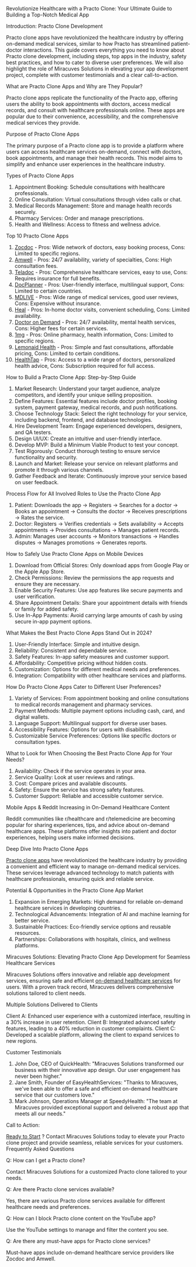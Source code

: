 Revolutionize Healthcare with a Practo Clone: Your Ultimate Guide to Building a Top-Notch Medical App

Introduction: Practo Clone Development

Practo clone apps have revolutionized the healthcare industry by offering on-demand medical services, similar to how Practo has streamlined patient-doctor interactions. This guide covers everything you need to know about Practo clone development, including steps, top apps in the industry, safety best practices, and how to cater to diverse user preferences. We will also highlight the role of Miracuves Solutions in elevating your app development project, complete with customer testimonials and a clear call-to-action.

What are Practo Clone Apps and Why are They Popular?

Practo clone apps replicate the functionality of the Practo app, offering users the ability to book appointments with doctors, access medical records, and consult with healthcare professionals online. These apps are popular due to their convenience, accessibility, and the comprehensive medical services they provide.

Purpose of Practo Clone Apps

The primary purpose of a Practo clone app is to provide a platform where users can access healthcare services on-demand, connect with doctors, book appointments, and manage their health records. This model aims to simplify and enhance user experiences in the healthcare industry.

Types of Practo Clone Apps

1. Appointment Booking: Schedule consultations with healthcare professionals.
2. Online Consultation: Virtual consultations through video calls or chat.
3. Medical Records Management: Store and manage health records securely.
4. Pharmacy Services: Order and manage prescriptions.
5. Health and Wellness: Access to fitness and wellness advice.

Top 10 Practo Clone Apps

1. <a href="https://www.zocdoc.com"> Zocdoc</a> - Pros: Wide network of doctors, easy booking process, Cons: Limited to specific regions.
2. <a href="https://www.amwell.com"> Amwell</a> - Pros: 24/7 availability, variety of specialties, Cons: High consultation fees.
3. <a href="https://www.teladoc.com"> Teladoc</a> - Pros: Comprehensive healthcare services, easy to use, Cons: Requires insurance for full benefits.
4. <a href="https://www.docplanner.com"> DocPlanner</a> - Pros: User-friendly interface, multilingual support, Cons: Limited to certain countries.
5. <a href="https://www.mdlive.com"> MDLIVE</a> - Pros: Wide range of medical services, good user reviews, Cons: Expensive without insurance.
6. <a href="https://www.heal.com"> Heal</a> - Pros: In-home doctor visits, convenient scheduling, Cons: Limited availability.
7. <a href="https://www.doctorondemand.com"> Doctor on Demand</a> - Pros: 24/7 availability, mental health services, Cons: Higher fees for certain services.
8. <a href="https://www.1mg.com"> 1mg</a> - Pros: Online pharmacy, health information, Cons: Limited to specific regions.
9. <a href="https://www.lemonaidhealth.com"> Lemonaid Health</a> - Pros: Simple and fast consultations, affordable pricing, Cons: Limited to certain conditions.
10. <a href="https://www.healthtap.com"> HealthTap</a> - Pros: Access to a wide range of doctors, personalized health advice, Cons: Subscription required for full access.

How to Build a Practo Clone App: Step-by-Step Guide

1. Market Research: Understand your target audience, analyze competitors, and identify your unique selling proposition.
2. Define Features: Essential features include doctor profiles, booking system, payment gateway, medical records, and push notifications.
3. Choose Technology Stack: Select the right technology for your service, including backend, frontend, and database technologies.
4. Hire Development Team: Engage experienced developers, designers, and QA testers.
5. Design UI/UX: Create an intuitive and user-friendly interface.
6. Develop MVP: Build a Minimum Viable Product to test your concept.
7. Test Rigorously: Conduct thorough testing to ensure service functionality and security.
8. Launch and Market: Release your service on relevant platforms and promote it through various channels.
9. Gather Feedback and Iterate: Continuously improve your service based on user feedback.

Process Flow for All Involved Roles to Use the Practo Clone App

1. Patient: Downloads the app → Registers → Searches for a doctor → Books an appointment → Consults the doctor → Receives prescriptions → Rates the service.
2. Doctor: Registers → Verifies credentials → Sets availability → Accepts appointments → Provides consultations → Manages patient records.
3. Admin: Manages user accounts → Monitors transactions → Handles disputes → Manages promotions → Generates reports.

How to Safely Use Practo Clone Apps on Mobile Devices

1. Download from Official Stores: Only download apps from Google Play or the Apple App Store.
2. Check Permissions: Review the permissions the app requests and ensure they are necessary.
3. Enable Security Features: Use app features like secure payments and user verification.
4. Share Appointment Details: Share your appointment details with friends or family for added safety.
5. Use In-App Payments: Avoid carrying large amounts of cash by using secure in-app payment options.

What Makes the Best Practo Clone Apps Stand Out in 2024?

1. User-Friendly Interface: Simple and intuitive design.
2. Reliability: Consistent and dependable service.
3. Safety Features: In-app safety measures and customer support.
4. Affordability: Competitive pricing without hidden costs.
5. Customization: Options for different medical needs and preferences.
6. Integration: Compatibility with other healthcare services and platforms.

How Do Practo Clone Apps Cater to Different User Preferences?

1. Variety of Services: From appointment booking and online consultations to medical records management and pharmacy services.
2. Payment Methods: Multiple payment options including cash, card, and digital wallets.
3. Language Support: Multilingual support for diverse user bases.
4. Accessibility Features: Options for users with disabilities.
5. Customizable Service Preferences: Options like specific doctors or consultation types.

What to Look for When Choosing the Best Practo Clone App for Your Needs?

1. Availability: Check if the service operates in your area.
2. Service Quality: Look at user reviews and ratings.
3. Cost: Compare prices and available discounts.
4. Safety: Ensure the service has strong safety features.
5. Customer Support: Reliable and accessible customer service.

Mobile Apps & Reddit Increasing in On-Demand Healthcare Content

Reddit communities like r/healthcare and r/telemedicine are becoming popular for sharing experiences, tips, and advice about on-demand healthcare apps. These platforms offer insights into patient and doctor experiences, helping users make informed decisions.

Deep Dive Into Practo Clone Apps

<a href="https://miracuves.com/solutions/practo-clone/"> Practo clone apps</a> have revolutionized the healthcare industry by providing a convenient and efficient way to manage on-demand medical services. These services leverage advanced technology to match patients with healthcare professionals, ensuring quick and reliable service.

Potential & Opportunities in the Practo Clone App Market

1. Expansion in Emerging Markets: High demand for reliable on-demand healthcare services in developing countries.
2. Technological Advancements: Integration of AI and machine learning for better service.
3. Sustainable Practices: Eco-friendly service options and reusable resources.
4. Partnerships: Collaborations with hospitals, clinics, and wellness platforms.

Miracuves Solutions: Elevating Practo Clone App Development for Seamless Healthcare Services

Miracuves Solutions offers innovative and reliable app development services, ensuring safe and efficient <a href="https://miracuves.com/solutions/practo-clone/"> on-demand healthcare services</a>
 for users. With a proven track record, Miracuves delivers comprehensive solutions tailored to client needs.
 
Multiple Solutions Delivered to Clients

Client A: Enhanced user experience with a customized interface, resulting in a 30% increase in user retention.
Client B: Integrated advanced safety features, leading to a 40% reduction in customer complaints.
Client C: Developed a scalable platform, allowing the client to expand services to new regions.

Customer Testimonials

1. John Doe, CEO of QuickHealth: "Miracuves Solutions transformed our business with their innovative app design. Our user engagement has never been higher."
2. Jane Smith, Founder of EasyHealthServices: "Thanks to Miracuves, we've been able to offer a safe and efficient on-demand healthcare service that our customers love."
3. Mark Johnson, Operations Manager at SpeedyHealth: "The team at Miracuves provided exceptional support and delivered a robust app that meets all our needs."

Call to Action: 

<a href="https://miracuves.com/contact/"> Ready to Start</a> ? Contact Miracuves Solutions today to elevate your Practo clone project and provide seamless, reliable services for your customers.
Frequently Asked Questions

Q: How can I get a Practo clone? 

Contact Miracuves Solutions for a customized Practo clone tailored to your needs.

Q: Are there Practo clone services available?

Yes, there are various Practo clone services available for different healthcare needs and preferences.

Q: How can I block Practo clone content on the YouTube app?

Use the YouTube settings to manage and filter the content you see.

Q: Are there any must-have apps for Practo clone services?

Must-have apps include on-demand healthcare service providers like Zocdoc and Amwell.
